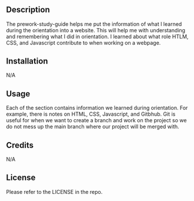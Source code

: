 # <Prework-Study-Guide>

## Description

The prework-study-guide helps me put the information of what I learned during the orientation into a website. This will help me with understanding and remembering what I did in orientation. I learned about what role HTLM, CSS, and Javascript contribute to when working on a webpage.

## Installation

N/A

## Usage
Each of the section contains information we learned during orientation. For example, there is notes on HTML, CSS, Javascript, and Gitbhub. Git is useful for when we want to create a branch and work on the project so we do not mess up the main branch where our project will be merged with. 
## Credits

N/A

## License

Please refer to the LICENSE in the repo.
